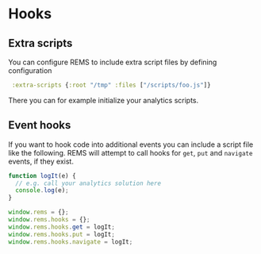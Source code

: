 # Hooks

## Extra scripts

You can configure REMS to include extra script files by defining configuration

```clj
 :extra-scripts {:root "/tmp" :files ["/scripts/foo.js"]}
```

There you can for example initialize your analytics scripts.

## Event hooks

If you want to hook code into additional events you can include a script file like the following. REMS will attempt to call hooks for `get`, `put` and `navigate` events, if they exist.

```js
function logIt(e) {
  // e.g. call your analytics solution here
  console.log(e);
}

window.rems = {};
window.rems.hooks = {};
window.rems.hooks.get = logIt;
window.rems.hooks.put = logIt;
window.rems.hooks.navigate = logIt;
```
